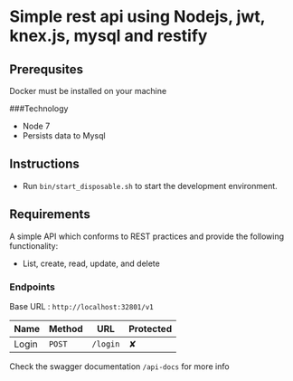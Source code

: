 # Simple rest api using Nodejs, jwt, knex.js, mysql and restify

## Prerequsites

Docker must be installed on your machine

###Technology

- Node 7
- Persists data to Mysql

## Instructions

- Run `bin/start_disposable.sh` to start the development environment.

## Requirements

A simple API which conforms to REST practices and provide the following functionality:

- List, create, read, update, and delete

### Endpoints

Base URL : `http://localhost:32801/v1`

| Name   | Method      | URL                  | Protected |
| ---    | ---         | ---                  | ---       |
| Login  | `POST`      | `/login`             | ✘         |


Check the swagger documentation `/api-docs` for more info 
